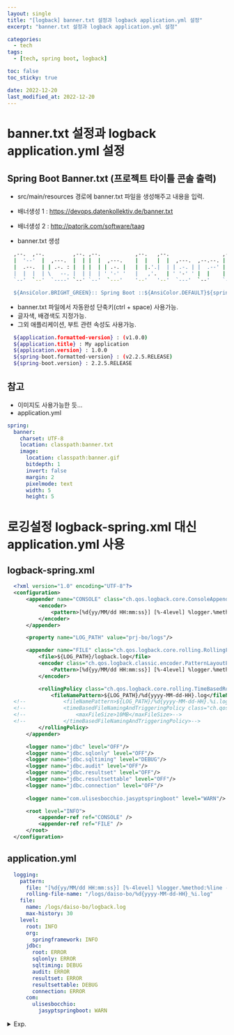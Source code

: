 ```yaml
---
layout: single
title: "[logback] banner.txt 설정과 logback application.yml 설정"
excerpt: "banner.txt 설정과 logback application.yml 설정"

categories:
  - tech
tags:
  - [tech, spring boot, logback]

toc: false
toc_sticky: true

date: 2022-12-20
last_modified_at: 2022-12-20
---
```

# banner.txt 설정과 logback application.yml 설정

## Spring Boot Banner.txt (프로젝트 타이틀 콘솔 출력)

- src/main/resources 경로에 banner.txt 파일을 생성해주고 내용을 입력.
- 배너생성 1 : https://devops.datenkollektiv.de/banner.txt
- 배너생성 2 : http://patorjk.com/software/taag

- banner.txt 생성

```bash                                                                                
  ,--.  ,--.         ,--. ,--.           ,--.   ,--.                 ,--.    ,--. 
  |  '--'  |  ,---.  |  | |  |  ,---.    |  |   |  |  ,---.  ,--.--. |  |  ,-|  | 
  |  .--.  | | .-. : |  | |  | | .-. |   |  |.'.|  | | .-. | |  .--' |  | ' .-. | 
  |  |  |  | \   --. |  | |  | ' '-' '   |   ,'.   | ' '-' ' |  |    |  | \ `-' | 
  `--'  `--'  `----' `--' `--'  `---'    '--'   '--'  `---'  `--'    `--'  `---'  

  ${AnsiColor.BRIGHT_GREEN}:: Spring Boot ::${AnsiColor.DEFAULT}${spring-boot.formatted-version}
```

- banner.txt 파일에서 자동완성 단축키(ctrl + space) 사용가능.
- 글자색, 배경색도 지정가능.
- 그외 애플리케이션, 부트 관련 속성도 사용가능.

```bash
  ${application.formatted-version} : (v1.0.0)
  ${application.title} : My application
  ${application.version} : 1.0.0
  ${spring-boot.formatted-version} : (v2.2.5.RELEASE)
  ${spring-boot.version} : 2.2.5.RELEASE
```

## 참고 

- 이미지도 사용가능한 듯...
- application.yml 

```yaml
spring:
  banner:
    charset: UTF-8
    location: classpath:banner.txt
    image:
      location: classpath:banner.gif
      bitdepth: 1
      invert: false
      margin: 2
      pixelmode: text
      width: 5
      height: 5
```

# 로깅설정 logback-spring.xml 대신 application.yml 사용

## logback-spring.xml

```xml
  <?xml version="1.0" encoding="UTF-8"?>
  <configuration>
      <appender name="CONSOLE" class="ch.qos.logback.core.ConsoleAppender">
          <encoder>
              <pattern>[%d{yy/MM/dd HH:mm:ss}] [%-4level] %logger.%method:%line - %msg%n </pattern>
          </encoder>
      </appender>

      <property name="LOG_PATH" value="prj-bo/logs"/>

      <appender name="FILE" class="ch.qos.logback.core.rolling.RollingFileAppender">
          <file>${LOG_PATH}/logback.log</file>
          <encoder class="ch.qos.logback.classic.encoder.PatternLayoutEncoder">
              <Pattern>[%d{yy/MM/dd HH:mm:ss}] [%-4level] %logger.%method:%line - %msg%n</Pattern>
          </encoder>

          <rollingPolicy class="ch.qos.logback.core.rolling.TimeBasedRollingPolicy">
              <fileNamePattern>${LOG_PATH}/%d{yyyy-MM-dd-HH}.log</fileNamePattern>
  <!--            <fileNamePattern>${LOG_PATH}/%d{yyyy-MM-dd-HH}.%i.log</fileNamePattern>-->
  <!--            <timeBasedFileNamingAndTriggeringPolicy class="ch.qos.logback.core.rolling.SizeAndTimeBasedFNATP">-->
  <!--                <maxFileSize>10MB</maxFileSize>-->
  <!--            </timeBasedFileNamingAndTriggeringPolicy>-->
          </rollingPolicy>
      </appender>

      <logger name="jdbc" level="OFF"/>
      <logger name="jdbc.sqlonly" level="OFF"/>
      <logger name="jdbc.sqltiming" level="DEBUG"/>
      <logger name="jdbc.audit" level="OFF"/>
      <logger name="jdbc.resultset" level="OFF"/>
      <logger name="jdbc.resultsettable" level="OFF"/>
      <logger name="jdbc.connection" level="OFF"/>
      
      <logger name="com.ulisesbocchio.jasyptspringboot" level="WARN"/>

      <root level="INFO">
          <appender-ref ref="CONSOLE" />
          <appender-ref ref="FILE" />
      </root>
  </configuration>
```

## application.yml

```yaml
  logging:
    pattern:
      file: "[%d{yy/MM/dd HH:mm:ss}] [%-4level] %logger.%method:%line - %msg%n"
      rolling-file-name: "/logs/daiso-bo/%d{yyyy-MM-dd-HH}_%i.log"
    file:
      name: /logs/daiso-bo/logback.log
      max-history: 30
    level:
      root: INFO
      org:
        springframework: INFO 
      jdbc: 
        root: ERROR
        sqlonly: ERROR
        sqltiming: DEBUG
        audit: ERROR
        resultset: ERROR
        resultsettable: DEBUG
        connection: ERROR
      com:
        ulisesbocchio:
          jasyptspringboot: WARN
```

<details>
  <summary>Exp.</summary>  
  <pre>

### 참조

  </pre>
</details>